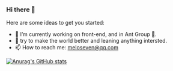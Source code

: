 ### Hi there 👋


Here are some ideas to get you started:

- 🔭 I’m currently working on front-end, and in Ant Group 🐜.
- 🌱 try to make the world better and leaning anything intersted.
- 📫 How to reach me: meloseven@qq.com

[![Anurag's GitHub stats](https://github-readme-stats.vercel.app/api?username=meloseven)](https://github.com/anuraghazra/github-readme-stats)
